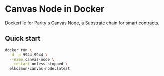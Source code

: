 # Canvas Node in Docker
Dockerfile for Parity's Canvas Node, a Substrate chain for smart contracts.

## Quick start
```sh
docker run \
  -d -p 9944:9944 \
  --name canvas-node \
  --restart unless-stopped \
  elkozmon/canvas-node:latest
```
